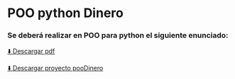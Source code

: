 # POO python Dinero


### Se deberá realizar en POO para python el siguiente enunciado:

[⬇️ Descargar pdf](https://github.com/Benemerito86/2doDAM/blob/111d15937934198fed1c22ba3f626331e259367d/sistema_de_gestion_empresarial/poo_python_dinero/Pr%C3%A1ctica%20python%20POO.pdf)

[⬇️ Descargar proyecto pooDinero](https://github.com/Benemerito86/2doDAM/blob/111d15937934198fed1c22ba3f626331e259367d/sistema_de_gestion_empresarial/poo_python_dinero/pooDinero.zip)
